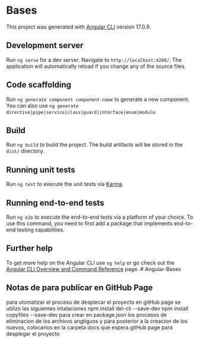 # Bases

This project was generated with [Angular CLI](https://github.com/angular/angular-cli) version 17.0.9.

## Development server

Run `ng serve` for a dev server. Navigate to `http://localhost:4200/`. The application will automatically reload if you change any of the source files.

## Code scaffolding

Run `ng generate component component-name` to generate a new component. You can also use `ng generate directive|pipe|service|class|guard|interface|enum|module`.

## Build

Run `ng build` to build the project. The build artifacts will be stored in the `dist/` directory.

## Running unit tests

Run `ng test` to execute the unit tests via [Karma](https://karma-runner.github.io).

## Running end-to-end tests

Run `ng e2e` to execute the end-to-end tests via a platform of your choice. To use this command, you need to first add a package that implements end-to-end testing capabilities.

## Further help

To get more help on the Angular CLI use `ng help` or go check out the [Angular CLI Overview and Command Reference](https://angular.io/cli) page.
#   A n g u l a r - B a s e s 
 
 

## Notas de para publicar en GitHub Page
para utomatizar el proceso de desplecar el proyecto en gitHub page se utilizo las siguientes intalaciones
npm install del-cli --save-dev
npm install copyfiles --save-dev
para crear en package.json los procesos de eliminacion de los archivos angtiguos y para posterior a la creacion de los nuevos, colocarlos en la carpeta docs que espera gitHub page para desplegar el proyecto
